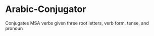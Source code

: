 Arabic-Conjugator
=================

Conjugates MSA verbs given three root letters, verb form, tense, and pronoun
